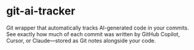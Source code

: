 # git-ai-tracker
Git wrapper that automatically tracks AI-generated code in your commits. See exactly how much of each commit was written by GitHub Copilot, Cursor, or Claude—stored as Git notes alongside your code.
